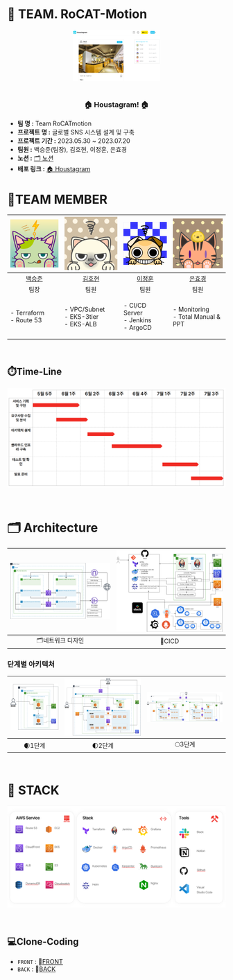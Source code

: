 <h1> 🚀 TEAM. RoCAT-Motion </h1>
<div  align="center">
  <img width="40%" src="https://github.com/ONE-OF-WORLD/FINAL-PROJECT/blob/main/img/houstagram.png" alt="houstagram">
</div>
</br>
<h3 align="center">🏠 Houstagram! 🏠</h3>

- **팀 명 :**  Team RoCATmotion
- **프로젝트 명 :** 글로벌 SNS 시스템 설계 및 구축
- **프로젝트 기간 :** 2023.05.30 ~ 2023.07.20
- **팀원 :** 백승준(팀장), 김호현, 이정훈, 은효경
- **노션 :** [🗂️ 노션 ](https://www.notion.so/6b6d769f8b96480b9e54e11ad8116778?v=8675726117704b729b249614526fec92&pvs=4)
- **배포 링크 :** [🏠 Houstagram](http://houstagram.com/)


# 🚀TEAM MEMBER

|![백승준](./img/bsj.png)|![김호현](./img/khh.png)|![이정훈](./img/ljh.jpg)|![은효경](./img/ehk.png)|
|:---:|:---:|:---:|:---:|
|[백승준](https://github.com/Santhaim)|[김호현](https://github.com/kimohyeon)|[이정훈](https://github.com/gugucone999)|[은효경](https://github.com/MintBANG)|
|팀장|팀원|팀원|팀원|
|<p align="left"> - Terraform <br/> - Route 53|<p align="left"> - VPC/Subnet <br/> - EKS-3tier <br/> - EKS-ALB |<p align="left"> - CI/CD Server <br/> - Jenkins <br/> - ArgoCD | <p align="left"> - Monitoring <br/> - Total Manual & PPT|
  
</div>
</details>
<br />

## ⏱️Time-Line
![전체일정](https://github.com/ONE-OF-WORLD/FINAL-PROJECT/blob/main/img/wbs.png)

<br/>

# 🗂️ Architecture
|![네트워크 디자인](./img/네트워크디자인.drawio.png)|![CICD](./img/CICD.drawio.png)|
|:---:|:---:|
|🗂️네트워크 디자인|🧩CICD|
### 단계별 아키텍처
|![1단계](./img/1단계_최종.drawio.png)|![2단계](./img/2단계_최종.drawio.png)|![3단계](./img/3단계_최종.drawio.png)|
|:---:|:---:|:---:|
|🌒1단계|🌓2단계|🌕3단계|



<br/>

# 📢 STACK

![STACK](./img/stack.png)



<br/>

## 💻Clone-Coding
- `FRONT` : 💫[FRONT](https://github.com/ONE-OF-WORLD/FINAL-FRONT)
- `BACK` : 💫[BACK](https://github.com/ONE-OF-WORLD/FINAL-BACK)
